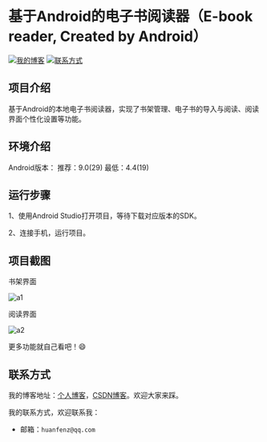 # 基于Android的电子书阅读器（E-book reader, Created by Android）

[![我的博客](https://img.shields.io/badge/%E6%88%91%E7%9A%84%E5%8D%9A%E5%AE%A2-huanfenz.top-brightgreen)](http://huanfenz.top)	[![联系方式](https://img.shields.io/badge/%E8%81%94%E7%B3%BB%E6%96%B9%E5%BC%8F-%E7%82%B9%E5%87%BB%E6%9F%A5%E7%9C%8B-green)](https://github.com/huanfenz/huanfenzRead4p2#联系方式)

## 项目介绍

基于Android的本地电子书阅读器，实现了书架管理、电子书的导入与阅读、阅读界面个性化设置等功能。

## 环境介绍

Android版本：
推荐：9.0(29)
最低：4.4(19)

## 运行步骤

1、使用Android Studio打开项目，等待下载对应版本的SDK。

2、连接手机，运行项目。

## 项目截图

书架界面

![a1](https://github.com/huanfenz/huanfenzRead4p2/assets/49386166/c47b60d9-1b85-4d27-a866-1734b8a588ee)


阅读界面

![a2](https://github.com/huanfenz/huanfenzRead4p2/assets/49386166/2f8d2865-166f-4943-8bca-ce16ec41bd17)


更多功能就自己看吧！:smile:

## 联系方式

我的博客地址：[个人博客](http://huanfenz.top)，[CSDN博客](https://blog.csdn.net/qq_34245098?spm=1000.2115.3001.5343)。欢迎大家来踩。

我的联系方式，欢迎联系我：

*   邮箱：`huanfenz@qq.com`

